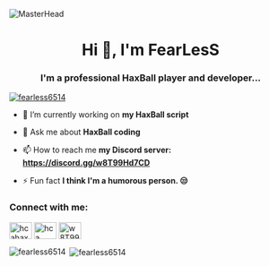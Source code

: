 ![MasterHead](https://camo.githubusercontent.com/e79e42c46c0f0f1d21373406e5b8f7752c7e2eae5b2ba790ac2adf58f45d3d6c/68747470733a2f2f6d656469612e6c6963646e2e636f6d2f646d732f696d6167652f443444313641514736543932676a6a74424b672f70726f66696c652d646973706c61796261636b67726f756e64696d6167652d736872696e6b5f3335305f313430302f302f313637343135333237383131303f653d3136393430343438303026763d6265746126743d7a72346f63704645544c4d6d30667a663031644e5a447351677a7a66616a5a754a53457447556757683730)
<h1 align="center">Hi 👋, I'm FearLesS</h1>
<h3 align="center">I'm a professional HaxBall player and developer...</h3>

<p align="left"> <a href="https://github.com/ryo-ma/github-profile-trophy"><img src="https://github-profile-trophy.vercel.app/?username=fearless6514" alt="fearless6514" /></a> </p>

- 🔭 I’m currently working on **my HaxBall script**

- 💬 Ask me about **HaxBall coding**

- 📫 How to reach me **my Discord server: https://discord.gg/w8T99Hd7CD**

- ⚡ Fun fact **I think I'm a humorous person. 😒**

<h3 align="left">Connect with me:</h3>
<p align="left">
<a href="https://instagram.com/hcahaxball" target="blank"><img align="center" src="https://raw.githubusercontent.com/rahuldkjain/github-profile-readme-generator/master/src/images/icons/Social/instagram.svg" alt="hcahaxball" height="30" width="40" /></a>
<a href="https://www.youtube.com/@hcahaxball" target="blank"><img align="center" src="https://raw.githubusercontent.com/rahuldkjain/github-profile-readme-generator/master/src/images/icons/Social/youtube.svg" alt="hca haxball" height="30" width="40" /></a>
<a href="https://discord.gg/w8T99Hd7CD" target="blank"><img align="center" src="https://raw.githubusercontent.com/rahuldkjain/github-profile-readme-generator/master/src/images/icons/Social/discord.svg" alt="w8T99Hd7CD" height="30" width="40" /></a>
</p>

<p><img align="left" src="https://github-readme-stats.vercel.app/api/top-langs?username=fearless6514&show_icons=true&locale=en&layout=compact" alt="fearless6514" /></p>

<p>&nbsp;<img align="center" src="https://github-readme-stats.vercel.app/api?username=fearless6514&show_icons=true&locale=en" alt="fearless6514" /></p>
